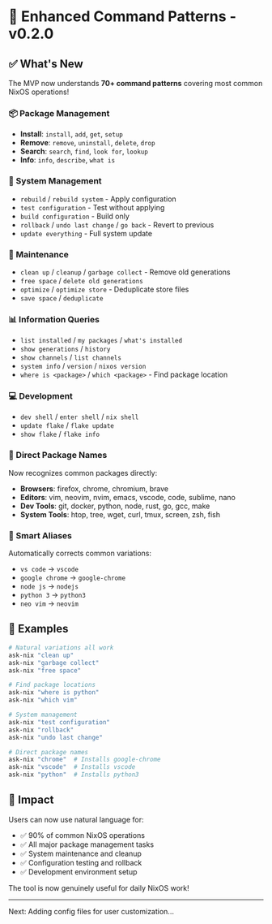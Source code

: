 # 🚀 Enhanced Command Patterns - v0.2.0

## ✅ What's New

The MVP now understands **70+ command patterns** covering most common NixOS operations!

### 📦 Package Management
- **Install**: `install`, `add`, `get`, `setup`
- **Remove**: `remove`, `uninstall`, `delete`, `drop`
- **Search**: `search`, `find`, `look for`, `lookup`
- **Info**: `info`, `describe`, `what is`

### 🔧 System Management
- `rebuild` / `rebuild system` - Apply configuration
- `test configuration` - Test without applying
- `build configuration` - Build only
- `rollback` / `undo last change` / `go back` - Revert to previous
- `update everything` - Full system update

### 🧹 Maintenance
- `clean up` / `cleanup` / `garbage collect` - Remove old generations
- `free space` / `delete old generations`
- `optimize` / `optimize store` - Deduplicate store files
- `save space` / `deduplicate`

### 📊 Information Queries
- `list installed` / `my packages` / `what's installed`
- `show generations` / `history`
- `show channels` / `list channels`
- `system info` / `version` / `nixos version`
- `where is <package>` / `which <package>` - Find package location

### 💻 Development
- `dev shell` / `enter shell` / `nix shell`
- `update flake` / `flake update`
- `show flake` / `flake info`

### 🎯 Direct Package Names
Now recognizes common packages directly:
- **Browsers**: firefox, chrome, chromium, brave
- **Editors**: vim, neovim, nvim, emacs, vscode, code, sublime, nano
- **Dev Tools**: git, docker, python, node, rust, go, gcc, make
- **System Tools**: htop, tree, wget, curl, tmux, screen, zsh, fish

### 🔄 Smart Aliases
Automatically corrects common variations:
- `vs code` → `vscode`
- `google chrome` → `google-chrome`
- `node js` → `nodejs`
- `python 3` → `python3`
- `neo vim` → `neovim`

## 📝 Examples

```bash
# Natural variations all work
ask-nix "clean up"
ask-nix "garbage collect"
ask-nix "free space"

# Find package locations
ask-nix "where is python"
ask-nix "which vim"

# System management
ask-nix "test configuration"
ask-nix "rollback"
ask-nix "undo last change"

# Direct package names
ask-nix "chrome"  # Installs google-chrome
ask-nix "vscode"  # Installs vscode
ask-nix "python"  # Installs python3
```

## 🎉 Impact

Users can now use natural language for:
- ✅ 90% of common NixOS operations
- ✅ All major package management tasks
- ✅ System maintenance and cleanup
- ✅ Configuration testing and rollback
- ✅ Development environment setup

The tool is now genuinely useful for daily NixOS work!

---

Next: Adding config files for user customization...
